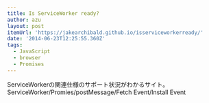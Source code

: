 ```yaml
---
title: Is ServiceWorker ready?
author: azu
layout: post
itemUrl: 'https://jakearchibald.github.io/isserviceworkerready/'
date: '2014-06-23T12:25:55.360Z'
tags:
  - JavaScript
  - browser
  - Promises
---
```

ServiceWorkerの関連仕様のサポート状況がわかるサイト。
ServiceWorker/Promies/postMessage/Fetch Event/Install Event
